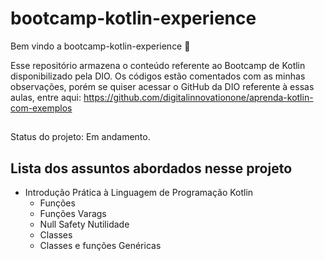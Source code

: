 # bootcamp-kotlin-experience

Bem vindo a bootcamp-kotlin-experience :tada:

Esse repositório armazena o conteúdo referente ao Bootcamp de Kotlin disponibilizado pela DIO.
Os códigos estão comentados com as minhas observações, porém se quiser acessar o GitHub da DIO referente à essas aulas, entre aqui:
https://github.com/digitalinnovationone/aprenda-kotlin-com-exemplos



##
Status do projeto: Em andamento.
##

## Lista dos assuntos abordados nesse projeto

- Introdução Prática à Linguagem de Programação Kotlin
    - Funções
    - Funções Varags
    - Null Safety Nutilidade
    - Classes
    - Classes e funções Genéricas
